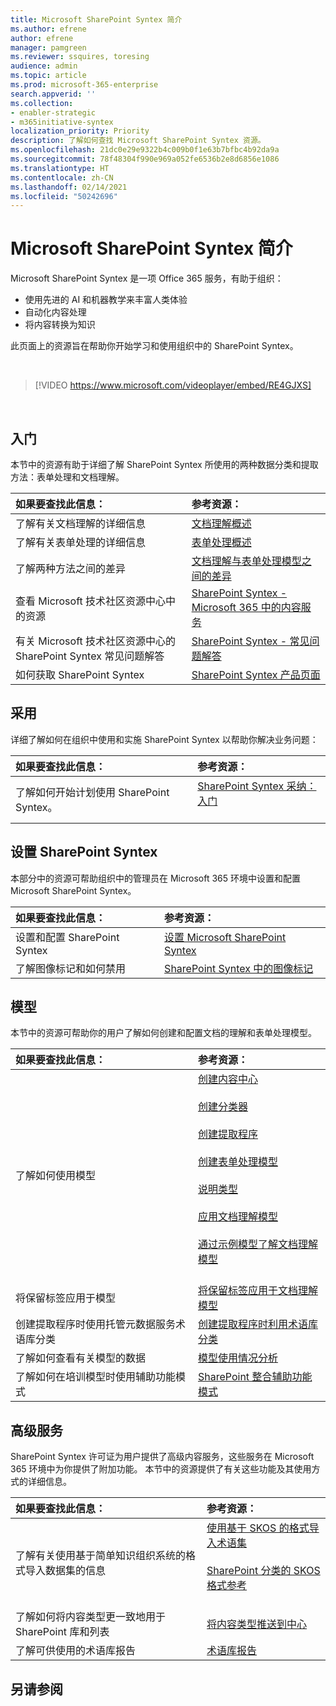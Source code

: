 ```yaml
---
title: Microsoft SharePoint Syntex 简介
ms.author: efrene
author: efrene
manager: pamgreen
ms.reviewer: ssquires, toresing
audience: admin
ms.topic: article
ms.prod: microsoft-365-enterprise
search.appverid: ''
ms.collection:
- enabler-strategic
- m365initiative-syntex
localization_priority: Priority
description: 了解如何查找 Microsoft SharePoint Syntex 资源。
ms.openlocfilehash: 21dc0e29e9322b4c009b0f1e63b7bfbc4b92da9a
ms.sourcegitcommit: 78f48304f990e969a052fe6536b2e8d6856e1086
ms.translationtype: HT
ms.contentlocale: zh-CN
ms.lasthandoff: 02/14/2021
ms.locfileid: "50242696"
---
```

# <a name="introduction-to-microsoft-sharepoint-syntex"></a>Microsoft SharePoint Syntex 简介

Microsoft SharePoint Syntex 是一项 Office 365 服务，有助于组织：

- 使用先进的 AI 和机器教学来丰富人类体验
- 自动化内容处理
- 将内容转换为知识

此页面上的资源旨在帮助你开始学习和使用组织中的 SharePoint Syntex。

</br>

> [!VIDEO https://www.microsoft.com/videoplayer/embed/RE4GJXS] 

</br>

## <a name="get-started"></a>入门

本节中的资源有助于详细了解 SharePoint Syntex 所使用的两种数据分类和提取方法：表单处理和文档理解。

| 如果要查找此信息： | 参考资源： |
|:-----|:-----|
|了解有关文档理解的详细信息|[文档理解概述](https://docs.microsoft.com/microsoft-365/contentunderstanding/document-understanding-overview)|
|了解有关表单处理的详细信息|[表单处理概述](https://docs.microsoft.com/microsoft-365/contentunderstanding/form-processing-overview)|
|了解两种方法之间的差异|[文档理解与表单处理模型之间的差异](https://docs.microsoft.com/microsoft-365/contentunderstanding/difference-between-document-understanding-and-form-processing-model)|
|查看 Microsoft 技术社区资源中心中的资源|[ SharePoint Syntex - Microsoft 365 中的内容服务](https://techcommunity.microsoft.com/t5/sharepoint-syntex/bg-p/SharePointSyntex)|
|有关 Microsoft 技术社区资源中心的 SharePoint Syntex 常见问题解答 |[SharePoint Syntex - 常见问题解答](https://resources.techcommunity.microsoft.com/sharepoint-syntex/faq/)|
|如何获取 SharePoint Syntex |[SharePoint Syntex 产品页面](https://www.microsoft.com/microsoft-365/enterprise/sharepoint-syntex)|

## <a name="adoption"></a>采用

详细了解如何在组织中使用和实施 SharePoint Syntex 以帮助你解决业务问题： 

| 如果要查找此信息： | 参考资源： |
|:-----|:-----|
|了解如何开始计划使用 SharePoint Syntex。 |[SharePoint Syntex 采纳：入门](https://docs.microsoft.com/microsoft-365/contentunderstanding/adoption-getstarted)<br><br>|  

## <a name="set-up-sharepoint-syntex"></a>设置 SharePoint Syntex

本部分中的资源可帮助组织中的管理员在 Microsoft 365 环境中设置和配置Microsoft SharePoint Syntex。

| 如果要查找此信息： | 参考资源： |
|:-----|:-----|
|设置和配置 SharePoint Syntex|[设置 Microsoft SharePoint Syntex](https://docs.microsoft.com/microsoft-365/contentunderstanding/set-up-content-understanding)|
|了解图像标记和如何禁用|[SharePoint Syntex 中的图像标记](https://docs.microsoft.com/microsoft-365/contentunderstanding/image-tagging)|

## <a name="models"></a>模型

本节中的资源可帮助你的用户了解如何创建和配置文档的理解和表单处理模型。

| 如果要查找此信息： | 参考资源： |
|:-----|:-----|
|了解如何使用模型|[创建内容中心](https://docs.microsoft.com/microsoft-365/contentunderstanding/create-a-content-center)<br><br>[创建分类器](https://docs.microsoft.com/microsoft-365/contentunderstanding/create-a-classifier)<br><br>[创建提取程序](https://docs.microsoft.com/microsoft-365/contentunderstanding/create-an-extractor)<br><br>[创建表单处理模型](https://docs.microsoft.com/microsoft-365/contentunderstanding/create-a-form-processing-model)<br><br>[说明类型](https://docs.microsoft.com/microsoft-365/contentunderstanding/explanation-types-overview)<br><br>[应用文档理解模型](https://docs.microsoft.com/microsoft-365/contentunderstanding/apply-a-model)<br><br>[通过示例模型了解文档理解模型](https://docs.microsoft.com/microsoft-365/contentunderstanding/learn-about-document-understanding-models-through-the-sample-model)<br><br>|
|将保留标签应用于模型|[将保留标签应用于文档理解模型](https://docs.microsoft.com/microsoft-365/contentunderstanding/apply-a-retention-label-to-a-model)|
|创建提取程序时使用托管元数据服务术语库分类|[创建提取程序时利用术语库分类](https://docs.microsoft.com/microsoft-365/contentunderstanding/leverage-term-store-taxonomy)|
|了解如何查看有关模型的数据|[模型使用情况分析](https://docs.microsoft.com/microsoft-365/contentunderstanding/model-usage-analytics)|
|了解如何在培训模型时使用辅助功能模式|[SharePoint 整合辅助功能模式](https://docs.microsoft.com/microsoft-365/contentunderstanding/accessibility-mode)|

## <a name="premium-services"></a>高级服务

SharePoint Syntex 许可证为用户提供了高级内容服务，这些服务在 Microsoft 365 环境中为你提供了附加功能。 本节中的资源提供了有关这些功能及其使用方式的详细信息。

| 如果要查找此信息： | 参考资源： |
|:-----|:-----|
|了解有关使用基于简单知识组织系统的格式导入数据集的信息|[使用基于 SKOS 的格式导入术语集](https://docs.microsoft.com/microsoft-365/contentunderstanding/import-term-set-skos)<br><br>[SharePoint 分类的 SKOS 格式参考](https://docs.microsoft.com/microsoft-365/contentunderstanding/skos-format-reference)<br><br>|
|了解如何将内容类型更一致地用于 SharePoint 库和列表|[将内容类型推送到中心](https://docs.microsoft.com/microsoft-365/contentunderstanding/push-content-type-to-hub)|
|了解可供使用的术语库报告|[术语库报告](https://docs.microsoft.com/microsoft-365/contentunderstanding/term-store-analytics)|

## <a name="see-also"></a>另请参阅
